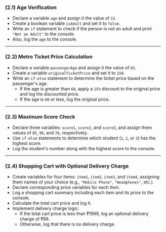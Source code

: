 ### (2.1) Age Verification

- Declare a variable `age` and assign it the value of `15`.
- Create a boolean variable `isAdult` and set it to `false`.
- Write an `if` statement to check if the person is not an adult and print `"Not an Adult"` to the console.
- Also, log the `age` to the console.

---

### (2.2) Metro Ticket Price Calculation

- Declare a variable `passengerAge` and assign it the value of `65`.
- Create a variable `originalTicketPrice` and set it to `150`.
- Write an `if-else` statement to determine the ticket price based on the passenger's age.
  - If the age is greater than `60`, apply a `15%` discount to the original price and log the discounted price.
  - If the age is `60` or less, log the original price.

---

### (2.3) Maximum Score Check

- Declare three variables: `score1`, `score2`, and `score3`, and assign them values of `85`, `90`, and `78`, respectively.
- Use `if-else` statements to determine which student (`1`, `2`, or `3`) has the highest score.
- Log the student's number along with the highest score to the console.

---

### (2.4) Shopping Cart with Optional Delivery Charge

- Create variables for four items: `item1`, `item2`, `item3`, and `item4`, assigning them names of your choice (e.g., `"Mobile Phone"`, `"Headphones"`, etc.).
- Declare corresponding price variables for each item.
- Log a shopping cart summary including each item and its price to the console.
- Calculate the total cart price and log it.
- Implement delivery charge logic:
  - If the total cart price is less than ₹1999, log an optional delivery charge of ₹99.
  - Otherwise, log that there is no delivery charge.
